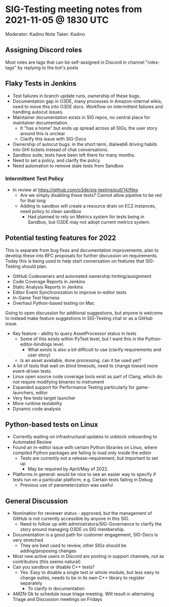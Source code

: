 # SIG-Testing meeting notes from 2021-11-05 @ 1830 UTC

Moderator: Kadino
Note Taker: Kadino

## Assigning Discord roles

Most roles are tags that can be self-assigned in Discord in channel "roles-tags" by replying to the bot's posts

## Flaky Tests in Jenkins

* Test failures in branch update runs, ownership of these bugs.
* Documentation gap in O3DE, many processes in Amazon-internal wikis, need to move this into O3DE docs.  Workflow on intermittent failures and handling autocut issues.
* Maintainer documentation exists in SIG repos, no central place for maintainer documentation.
  * It "has a home" but ends up spread across all SIGs, the user story around this is unclear
  * Clarify this issue with SIG-Docs
* Ownership of autocut bugs: in the short term, dialweb6 driving habits into GHI tickets instead of chat conversations.
* Sandbox suite, tests have been left there for many months.
* Need to set a policy, and clarify the policy
* Need automation to remove stale tests from Sandbox

### Intermittent Test Policy

* In review at https://github.com/o3de/sig-testing/pull/14/files
  * Are we simply disabling these tests? Cannot allow pipeline to be red for that long
  * Adding to sandbox will create a resource drain on EC2 instances, need policy to clean sandbox
    * Had planned to rely on Metrics system for tests being in Sandbox, but O3DE may not adopt current metrics system.

## Potential testing features for 2022

This is separate from bug fixes and documentation improvements, plan to develop these into RFC proposals for further discussion on requirements. Today this is being used to help start conversation on features that SIG-Testing should plan.

* GitHub Codeowners and automated ownership hinting/assignment
* Code Coverage Reports in Jenkins
* Static Analysis Reports in Jenkins
* Editor Event Synchronization to improve in-editor tests
* In-Game Test Harness
* Overhaul Python-based testing on Mac

Going to open discussion for additonal suggestions, but anyone is welcome to instead make feature suggestions in SIG-Testing chat or as a GitHub issue.

* Key feature - ability to query AssetProcessor status in tests
  * Some of this exists within PyTest level, but I want this in the Python-editor-bindings level.
    * What exists is also a bit difficult to use (clarify requirements and user story)
  * Is an asset available, done processing, can it be used yet?
* A lot of tests that wait on blind timeouts, need to change toward more event-driven tests.
* Linux open source code coverage tools exist as part of Clang, which do not require modifying binaries to instrument
* Expanded support for Performance Testing particularly for game-launchers, editor
* Very few tests target launcher
* More runtime testability
* Dynamic code analysis

## Python-based tests on Linux

* Currently waiting on infrastructural updates to unblock onboarding to Automated Review
* Found an in-editor issue with certain Python libraries on Linux, where compiled Python packages are failing to load only inside the editor
  * Tests are currently not a release-requirement, but important to set up
    * May be required by April/May of 2022.
* Platforms in general: would be nice to see an easier way to specify if tests run on a particular platform, e.g. Certain tests failing in Debug
  * Previous use of parameterization was useful

## General Discussion

* Nomination for reviewer status - approved, but the management of GitHub is not currently accessible by anyone in this SIG.
  * Need to follow up with administrators/SIG-Governance to clarify the story around managing O3DE vs SIG membership.
* Documentation is a good path for customer engagement, SIG-Docs is very stretched  
  * They are best used to review, other SIGs should be adding/proposing changes
* Most new active users in Discord are posting in support channels, not as contributors (this seems natural)
* Can you sandbox or disable C++ tests?
  * Yes. Easy to disable a single test or whole module, but less easy to change suites, needs to be in its own C++ library to register separately
    * To clarify in documentation
* AMZN-Dk to schedule issue triage meeting. Will result in alternating Triage and Discussion meetings on Fridays
